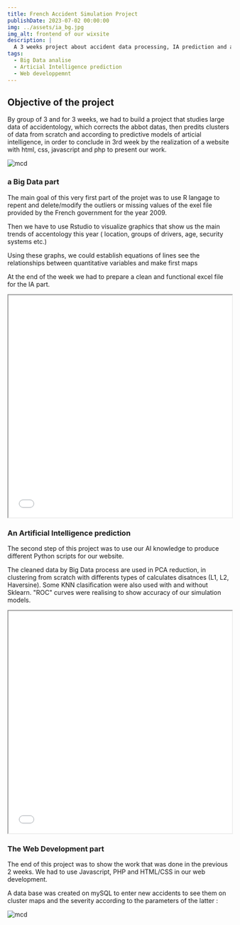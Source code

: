 ```yaml
---
title: French Accident Simulation Project
publishDate: 2023-07-02 00:00:00
img: ../assets/ia_bg.jpg
img_alt: frontend of our wixsite
description: |
  A 3 weeks project about accident data processing, IA prediction and a restition by Website developemnt
tags:
  - Big Data analise
  - Articial Intelligence prediction
  - Web developpemnt 
---
```



## Objective of the project



By group of 3 and for 3 weeks, we had to build a project that studies large data of accidentology, which corrects the abbot datas, then predits clusters of data from scratch and according to predictive models of articial intelligence, in order to conclude in 3rd week by the realization of a website with html, css, javascript and php to present our work.



![mcd](../assets/mcd.jpg)



### a Big Data part

The main goal of this very first part of the projet was to use R langage to repent and delete/modify the outliers or missing values of the exel file provided by the French government for the year 2009.

Then we have to use Rstudio to visualize graphics that show us the main trends of accentology this year ( location, groups of drivers, age, security systems etc.)

Using these graphs, we could establish equations of lines see the relationships between quantitative variables and make first maps

At the end of the week we had to prepare a clean and functional excel file for the IA part.


<iframe src="../assets/Big_Data_present.pdf" width="100%" height="500px">
  This browser does not support PDFs. Please download the PDF to view it: <a href="../assets/Big_Data_present.pdf">Download PDF</a>.
</iframe>


### An Artificial Intelligence prediction

The second step of this project was to use our AI knowledge to produce different Python scripts for our website.

The cleaned data by Big Data process are used in PCA reduction, in clustering from scratch with differents types of calculates disatnces (L1, L2, Haversine). Some KNN clasification were also used with and without Sklearn. "ROC" curves were realising to show accuracy of our simulation models.
  
<iframe src="../assets/IA_present.pdf" width="100%" height="500px">
  This browser does not support PDFs. Please download the PDF to view it: <a href="../assets/IA_present.pdf">Download PDF</a>.
</iframe>



### The Web Development part

The end of this project was to show the work that was done in the previous 2 weeks. We had to use Javascript, PHP and HTML/CSS in our web development.


A data base was created on mySQL to enter new accidents to see them on cluster maps and the severity according to the parameters of the latter :

![mcd](../assets/mcd.jpg)

